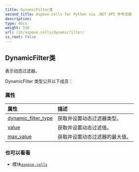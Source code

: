 ```yaml
---
title: DynamicFilter类
second_title: Aspose.Cells for Python via .NET API 参考文献
description:
type: docs
weight: 510
url: /zh/aspose.cells/dynamicfilter/
is_root: false
---
```

## DynamicFilter类
表示动态过滤器。



DynamicFilter 类型公开以下成员：

### 属性
|属性|描述|
| :- | :- |
| [dynamic_filter_type](/cells/python-net/zh/aspose.cells/dynamicfilter/dynamic_filter_type) |获取并设置动态过滤器类型。|
| [value](/cells/python-net/zh/aspose.cells/dynamicfilter/value) |获取并设置动态过滤值。|
| [max_value](/cells/python-net/zh/aspose.cells/dynamicfilter/max_value) |获取并设置动态过滤器的最大值。|



### 也可以看看
* 模块[`aspose.cells`](..)
